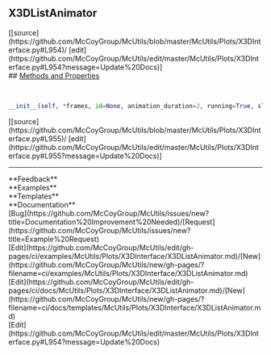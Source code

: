 ## <a id="McUtils.Plots.X3DInterface.X3DListAnimator">X3DListAnimator</a> 

<div class="docs-source-link" markdown="1">
[[source](https://github.com/McCoyGroup/McUtils/blob/master/McUtils/Plots/X3DInterface.py#L954)/
[edit](https://github.com/McCoyGroup/McUtils/edit/master/McUtils/Plots/X3DInterface.py#L954?message=Update%20Docs)]
</div>









<div class="collapsible-section">
 <div class="collapsible-section collapsible-section-header" markdown="1">
## <a class="collapse-link" data-toggle="collapse" href="#methods" markdown="1"> Methods and Properties</a> <a class="float-right" data-toggle="collapse" href="#methods"><i class="fa fa-chevron-down"></i></a>
 </div>
 <div class="collapsible-section collapsible-section-body collapse show" id="methods" markdown="1">
 
<a id="McUtils.Plots.X3DInterface.X3DListAnimator.__init__" class="docs-object-method">&nbsp;</a> 
```python
__init__(self, *frames, id=None, animation_duration=2, running=True, slider=False, **opts): 
```
<div class="docs-source-link" markdown="1">
[[source](https://github.com/McCoyGroup/McUtils/blob/master/McUtils/Plots/X3DInterface.py#L955)/
[edit](https://github.com/McCoyGroup/McUtils/edit/master/McUtils/Plots/X3DInterface.py#L955?message=Update%20Docs)]
</div>
 </div>
</div>












---


<div markdown="1" class="text-secondary">
<div class="container">
  <div class="row">
   <div class="col" markdown="1">
**Feedback**   
</div>
   <div class="col" markdown="1">
**Examples**   
</div>
   <div class="col" markdown="1">
**Templates**   
</div>
   <div class="col" markdown="1">
**Documentation**   
</div>
   <div class="col" markdown="1">
   
</div>
   <div class="col" markdown="1">
   
</div>
   <div class="col" markdown="1">
   
</div>
</div>
  <div class="row">
   <div class="col" markdown="1">
[Bug](https://github.com/McCoyGroup/McUtils/issues/new?title=Documentation%20Improvement%20Needed)/[Request](https://github.com/McCoyGroup/McUtils/issues/new?title=Example%20Request)   
</div>
   <div class="col" markdown="1">
[Edit](https://github.com/McCoyGroup/McUtils/edit/gh-pages/ci/examples/McUtils/Plots/X3DInterface/X3DListAnimator.md)/[New](https://github.com/McCoyGroup/McUtils/new/gh-pages/?filename=ci/examples/McUtils/Plots/X3DInterface/X3DListAnimator.md)   
</div>
   <div class="col" markdown="1">
[Edit](https://github.com/McCoyGroup/McUtils/edit/gh-pages/ci/docs/McUtils/Plots/X3DInterface/X3DListAnimator.md)/[New](https://github.com/McCoyGroup/McUtils/new/gh-pages/?filename=ci/docs/templates/McUtils/Plots/X3DInterface/X3DListAnimator.md)   
</div>
   <div class="col" markdown="1">
[Edit](https://github.com/McCoyGroup/McUtils/edit/master/McUtils/Plots/X3DInterface.py#L954?message=Update%20Docs)   
</div>
   <div class="col" markdown="1">
   
</div>
   <div class="col" markdown="1">
   
</div>
   <div class="col" markdown="1">
   
</div>
</div>
</div>
</div>